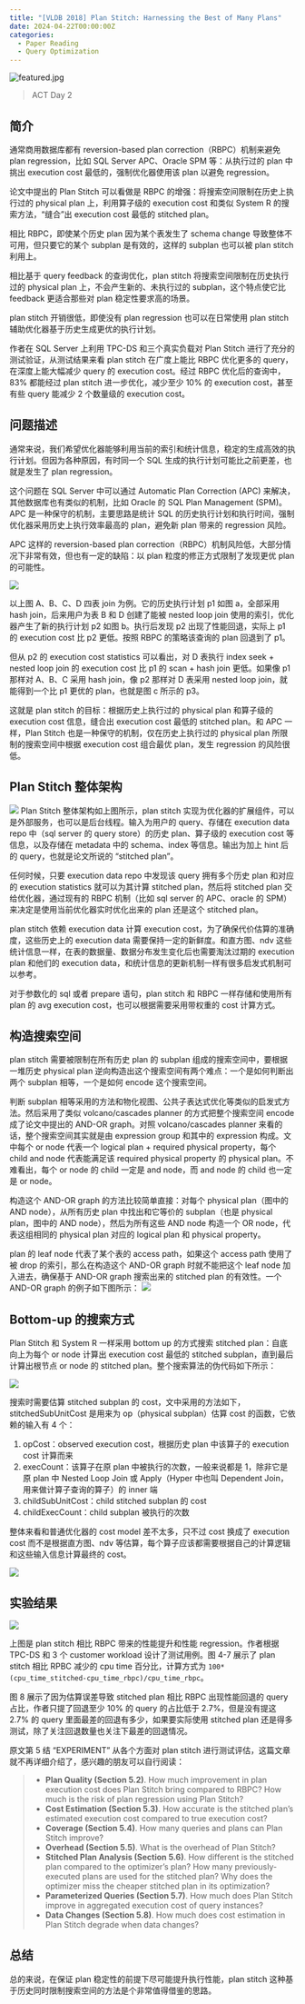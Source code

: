 ```yaml
---
title: "[VLDB 2018] Plan Stitch: Harnessing the Best of Many Plans"
date: 2024-04-22T00:00:00Z
categories:
  - Paper Reading
  - Query Optimization
---
```

![featured.jpg](featured.jpg)
> ACT Day 2
## 简介

通常商用数据库都有 reversion-based plan correction（RBPC）机制来避免 plan regression，比如 SQL Server APC、Oracle SPM 等：从执行过的 plan 中挑出 execution cost 最低的，强制优化器使用该 plan 以避免 regression。

论文中提出的 Plan Stitch 可以看做是 RBPC 的增强：将搜索空间限制在历史上执行过的 physical plan 上，利用算子级的 execution cost 和类似 System R 的搜索方法，“缝合”出 execution cost 最低的 stitched plan。

相比 RBPC，即使某个历史 plan 因为某个表发生了 schema change 导致整体不可用，但只要它的某个 subplan 是有效的，这样的 subplan 也可以被 plan stitch 利用上。

相比基于 query feedback 的查询优化，plan stitch 将搜索空间限制在历史执行过的 physical plan 上，不会产生新的、未执行过的 subplan，这个特点使它比 feedback 更适合那些对 plan 稳定性要求高的场景。

plan stitch 开销很低，即使没有 plan regression 也可以在日常使用 plan stitch 辅助优化器基于历史生成更优的执行计划。

作者在 SQL Server 上利用 TPC-DS 和三个真实负载对 Plan Stitch 进行了充分的测试验证，从测试结果来看 plan stitch 在广度上能比 RBPC 优化更多的 query，在深度上能大幅减少 query 的 execution cost。经过 RBPC 优化后的查询中，83% 都能经过 plan stitch 进一步优化，减少至少 10% 的 execution cost，甚至有些 query 能减少 2 个数量级的 execution cost。

## 问题描述

通常来说，我们希望优化器能够利用当前的索引和统计信息，稳定的生成高效的执行计划。但因为各种原因，有时同一个 SQL 生成的执行计划可能比之前更差，也就是发生了 plan regression。

这个问题在 SQL Server 中可以通过 Automatic Plan Correction (APC) 来解决，其他数据库也有类似的机制，比如 Oracle 的 SQL Plan Management (SPM)。APC 是一种保守的机制，主要思路是统计 SQL 的历史执行计划和执行时间，强制优化器采用历史上执行效率最高的 plan，避免新 plan 带来的 regression 风险。

APC 这样的 reversion-based plan correction（RBPC）机制风险低，大部分情况下非常有效，但也有一定的缺陷：以 plan 粒度的修正方式限制了发现更优 plan 的可能性。

![](20240422231138.png)

以上图 A、B、C、D 四表 join 为例。它的历史执行计划 p1 如图 a，全部采用 hash join，后来用户为表 B 和 D 创建了能被 nested loop join 使用的索引，优化器产生了新的执行计划 p2 如图 b。执行后发现 p2 出现了性能回退，实际上 p1 的 execution cost 比 p2 更低。按照 RBPC 的策略该查询的 plan 回退到了 p1。

但从 p2 的 execution cost statistics 可以看出，对 D 表执行 index seek + nested loop join 的 execution cost 比 p1 的 scan + hash join 更低。如果像 p1 那样对 A、B、C 采用 hash join，像 p2 那样对 D 表采用 nested loop join，就能得到一个比 p1 更优的 plan，也就是图 c 所示的 p3。

这就是 plan stitch 的目标：根据历史上执行过的 physical plan 和算子级的 execution cost 信息，缝合出 execution cost 最低的 stitched plan。和 APC 一样，Plan Stitch 也是一种保守的机制，仅在历史上执行过的 physical plan 所限制的搜索空间中根据 execution cost 组合最优 plan，发生 regression 的风险很低。

## Plan Stitch 整体架构


![](20240422232225.png)
Plan Stitch 整体架构如上图所示，plan stitch 实现为优化器的扩展组件，可以是外部服务，也可以是后台线程。输入为用户的 query、存储在 execution data repo 中（sql server 的 query store）的历史 plan、算子级的 execution cost 等信息，以及存储在 metadata 中的 schema、index 等信息。输出为加上 hint 后的 query，也就是论文所说的 “stitched plan”。

任何时候，只要 execution data repo 中发现该 query 拥有多个历史 plan 和对应的 execution statistics 就可以为其计算 stitched plan，然后将 stitched plan 交给优化器，通过现有的 RBPC 机制（比如 sql server 的 APC、oracle 的 SPM）来决定是使用当前优化器实时优化出来的 plan 还是这个 stitched plan。

plan stitch 依赖 execution data 计算 execution cost，为了确保代价估算的准确度，这些历史上的 execution data 需要保持一定的新鲜度。和直方图、ndv 这些统计信息一样，在表的数据量、数据分布发生变化后也需要淘汰过期的 execution plan 和他们的 execution data，和统计信息的更新机制一样有很多启发式机制可以参考。

对于参数化的 sql 或者 prepare 语句，plan stitch 和 RBPC 一样存储和使用所有 plan 的 avg execution cost，也可以根据需要采用带权重的 cost 计算方式。

## 构造搜索空间

plan stitch 需要被限制在所有历史 plan 的 subplan 组成的搜索空间中，要根据一堆历史 physical plan 逆向构造出这个搜索空间有两个难点：一个是如何判断出两个 subplan 相等，一个是如何 encode 这个搜索空间。

判断 subplan 相等采用的方法和物化视图、公共子表达式优化等类似的启发式方法。然后采用了类似 volcano/cascades planner 的方式把整个搜索空间 encode 成了论文中提出的 AND-OR graph。对照 volcano/cascades planner 来看的话，整个搜索空间其实就是由 expression group 和其中的 expression 构成。文中每个 or node 代表一个 logical plan + required physical property，每个 child and node 代表能满足该 required physical property 的 physical plan。不难看出，每个 or node 的 child 一定是 and node，而 and node 的 child 也一定是 or node。

构造这个 AND-OR graph 的方法比较简单直接：对每个 physical plan（图中的 AND node），从所有历史 plan 中找出和它等价的 subplan（也是 physical plan，图中的 AND node），然后为所有这些 AND node 构造一个 OR node，代表这组相同的 physical plan 对应的 logical plan 和 physical property。

plan 的 leaf node 代表了某个表的 access path，如果这个 access path 使用了被 drop 的索引，那么在构造这个 AND-OR graph 时就不能把这个 leaf node 加入进去，确保基于 AND-OR graph 搜索出来的 stitched plan 的有效性。一个 AND-OR graph 的例子如下图所示：
![](20240426000141.png)

## Bottom-up 的搜索方式

Plan Stitch 和 System R 一样采用 bottom up 的方式搜索 stitched plan：自底向上为每个 or node 计算出 execution cost 最低的 stitched subplan，直到最后计算出根节点 or node 的 stitched plan。整个搜索算法的伪代码如下所示：

![](20240422232440.png)

搜索时需要估算 stitched subplan 的 cost，文中采用的方法如下，stitchedSubUnitCost 是用来为 op（physical subplan）估算 cost 的函数，它依赖的输入有 4 个：
1. opCost：observed execution cost，根据历史 plan 中该算子的 execution cost 计算而来
2. execCount：该算子在原 plan 中被执行的次数，一般来说都是 1，除非它是原 plan 中 Nested Loop Join 或 Apply（Hyper 中也叫 Dependent Join，用来做计算子查询的算子）的 inner 端
3. childSubUnitCost：child stitched subplan 的 cost
4. childExecCount：child subplan 被执行的次数

整体来看和普通优化器的 cost model 差不太多，只不过 cost 换成了 execution cost 而不是根据直方图、ndv 等估算，每个算子应该都需要根据自己的计算逻辑和这些输入信息计算最终的 cost。

![](20240426085112.png)

## 实验结果

![](20240427085429.png)

上图是 plan stitch 相比 RBPC 带来的性能提升和性能 regression。作者根据 TPC-DS 和 3 个 customer workload 设计了测试用例。图 4-7 展示了 plan stitch 相比 RPBC 减少的 cpu time 百分比，计算方式为 `100*(cpu_time_stitched-cpu_time_rbpc)/cpu_time_rbpc`。

图 8 展示了因为估算误差导致 stitched plan 相比 RBPC 出现性能回退的 query 占比，作者只提了回退至少 10% 的 query 的占比低于 2.7%，但是没有提这 2.7% 的 query 里面最差的回退有多少，如果要实际使用 stitched plan 还是得多测试，除了关注回退数量也关注下最差的回退情况。

原文第 5 结  “EXPERIMENT” 从各个方面对 plan stitch 进行测试评估，这篇文章就不再详细介绍了，感兴趣的朋友可以自行阅读：

> - **Plan Quality (Section 5.2)**. How much improvement in plan execution cost does Plan Stitch bring compared to RBPC? How much is the risk of plan regression using Plan Stitch?   
> - **Cost Estimation (Section 5.3)**. How accurate is the stitched plan’s estimated execution cost compared to true execution cost?
> - **Coverage (Section 5.4)**. How many queries and plans can Plan Stitch improve?
> - **Overhead (Section 5.5)**. What is the overhead of Plan Stitch?
> - **Stitched Plan Analysis (Section 5.6)**. How different is the stitched plan compared to the optimizer’s plan? How many previously-executed plans are used for the stitched plan? Why does the optimizer miss the cheaper stitched plan in its optimization?
> - **Parameterized Queries (Section 5.7)**. How much does Plan Stitch improve in aggregated execution cost of query instances?
> - **Data Changes (Section 5.8)**. How much does cost estimation in Plan Stitch degrade when data changes?

## 总结

总的来说，在保证 plan 稳定性的前提下尽可能提升执行性能，plan stitch 这种基于历史同时限制搜索空间的方法是个非常值得借鉴的思路。